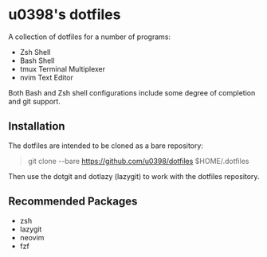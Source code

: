 # u0398's dotfiles

A collection of dotfiles for a number of programs:

- Zsh Shell
- Bash Shell
- tmux Terminal Multiplexer
- nvim Text Editor

Both Bash and Zsh shell configurations include some degree of completion and git support.

## Installation

The dotfiles are intended to be cloned as a bare repository:

> git clone --bare https://github.com/u0398/dotfiles $HOME/.dotfiles

Then use the dotgit and dotlazy (lazygit) to work with the dotfiles repository.

## Recommended Packages

- zsh
- lazygit
- neovim
- fzf

